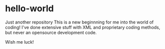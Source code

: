 # hello-world
Just another repository
This is a new beginnning for me into the world of coding!
I've done extensive stuff with XML and proprietary coding methods, but never an opensource development code.

Wish me luck!
